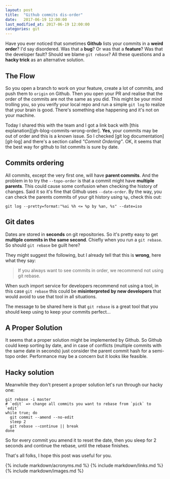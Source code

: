 ```yaml
---
layout: post
title:  "Github commits dis-order"
date:   2017-06-19 12:00:00
last_modified_at: 2017-06-19 12:00:00
categories: git
---
```


Have you ever noticed that sometimes **Github** lists your commits in a **weird order**? I'd say disordered. Was that a **bug**? Or was that a **feature**? Was that the developer fault? Should we blame `git rebase`? All these questions and a **hacky trick** as an alternative solution.

## The Flow

So you open a branch to work on your feature, create a lot of commits, and push them to `origin` on Github. Then you open your PR and realise that the order of the commits are not the same as you did. This might be your mind trolling you, so you verify your local repo and run a simple `git log` to realize that your brain is good. There's something else happening and it's not on your machine.

Today I shared this with the team and I got a link back with [this explanation][gh-blog-commits-wrong-order]. **Yes**, your commits may be out of order and this is a known issue. So I checked [git log documentation][git-log] and there's a section called *"Commit Ordering"*. OK, it seems that the best way for github to list commits is sure by date.

## Commits ordering

All commits, except the very first one, will have **parent commits**. And the problem in to try the `--topo-order` is that a commit might have **multiple parents**. This could cause some confusion when checking the history of changes. Said it so it's fine that Github uses `--date-order`. By the way, you can check the parents commits of your git history using `%p`, check this out:

```shell
git log --pretty=format:"%ai %h <= %p by %an, %s" --date=iso
```

## Git dates

Dates are stored in **seconds** on git repositories. So it's pretty easy to get **multiple commits in the same second**. Chiefly when you run a `git rebase`. So should `git rebase` be guilt here?

They might suggest the following, but I already tell that this is **wrong**, here what they say:

> If you always want to see commits in order, we recommend not using git rebase.

When such import service for developers recommend not using a tool, in this case `git rebase` this could be **misinterpreted by new developers** that would avoid to use that tool in all situations.

The message to be shared here is that `git rebase` is a great tool that you should keep using to keep your commits perfect...

## A Proper Solution

It seems that a proper solution might be implemented by Github. So Github could keep sorting by date, and in case of conflicts (multiple commits with the same date in seconds) just consider the parent commit hash for a semi-topo order. Performance may be a concern but it looks like feasible.

## Hacky solution

Meanwhile they don't present a proper solution let's run through our hacky one:

```shell
git rebase -i master
# `edit` => change all commits you want to rebase from `pick` to `edit`
while true; do
  git commit --amend --no-edit
  sleep 2
  git rebase --continue || break
done
```

So for every commit you amend it to reset the date, then you sleep for 2 seconds and continue the rebase, until the rebase finishes.

That's all folks, I hope this post was useful for you.

{% include markdown/acronyms.md %}
{% include markdown/links.md %}
{% include markdown/images.md %}
